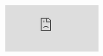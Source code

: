 <iframe class="iframe-video fill-slide" src="https://www.youtube.com/embed/ZTnIxIA5KGw?rel=0&amp;controls=0&amp;showinfo=0&amp;start=0&amp;autoplay=1" frameborder="0" allow="autoplay; encrypted-media" allowfullscreen></iframe>
